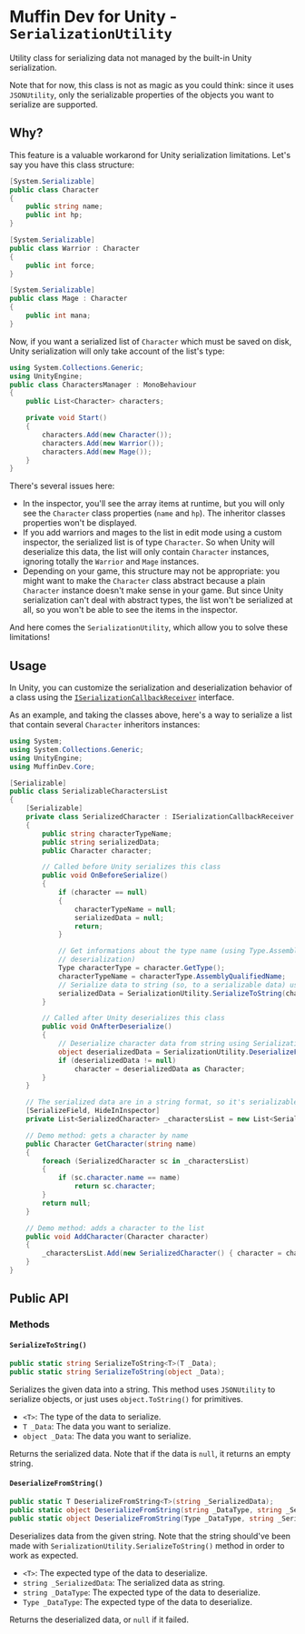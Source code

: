 # Muffin Dev for Unity - `SerializationUtility`

Utility class for serializing data not managed by the built-in Unity serialization.

Note that for now, this class is not as magic as you could think: since it uses `JSONUtility`, only the serializable properties of the objects you want to serialize are supported.

## Why?

This feature is a valuable workarond for Unity serialization limitations. Let's say you have this class structure:

```cs
[System.Serializable]
public class Character
{
    public string name;
    public int hp;
}

[System.Serializable]
public class Warrior : Character
{
    public int force;
}

[System.Serializable]
public class Mage : Character
{
    public int mana;
}
```

Now, if you want a serialized list of `Character` which must be saved on disk, Unity serialization will only take account of the list's type:

```cs
using System.Collections.Generic;
using UnityEngine;
public class CharactersManager : MonoBehaviour
{
    public List<Character> characters;

    private void Start()
    {
        characters.Add(new Character());
        characters.Add(new Warrior());
        characters.Add(new Mage());
    }
}
```

There's several issues here:

-  In the inspector, you'll see the array items at runtime, but you will only see the `Character` class properties (`name` and `hp`). The inheritor classes properties won't be displayed.
- If you add warriors and mages to the list in edit mode using a custom inspector, the serialized list is of type `Character`. So when Unity will deserialize this data, the list will only contain `Character` instances, ignoring totally the `Warrior` and `Mage` instances.
- Depending on your game, this structure may not be appropriate: you might want to make the `Character` class abstract because a plain `Character` instance doesn't make sense in your game. But since Unity serialization can't deal with abstract types, the list won't be serialized at all, so you won't be able to see the items in the inspector.

And here comes the `SerializationUtility`, which allow you to solve these limitations!

## Usage

In Unity, you can customize the serialization and deserialization behavior of a class using the [`ISerializationCallbackReceiver`](https://docs.unity3d.com/ScriptReference/ISerializationCallbackReceiver.html) interface.

As an example, and taking the classes above, here's a way to serialize a list that contain several `Character` inheritors instances:

```cs
using System;
using System.Collections.Generic;
using UnityEngine;
using MuffinDev.Core;

[Serializable]
public class SerializableCharactersList
{
    [Serializable]
    private class SerializedCharacter : ISerializationCallbackReceiver
    {
        public string characterTypeName;
        public string serializedData;
        public Character character;

        // Called before Unity serializes this class
        public void OnBeforeSerialize()
        {
            if (character == null)
            {
                characterTypeName = null;
                serializedData = null;
                return;
            }

            // Get informations about the type name (using Type.AssemblyQualifiedName in order to retrieve the type through reflection on
            // deserialization)
            Type characterType = character.GetType();
            characterTypeName = characterType.AssemblyQualifiedName;
            // Serialize data to string (so, to a serializable data) using SerializationUtility.SerializeToString()
            serializedData = SerializationUtility.SerializeToString(character);
        }

        // Called after Unity deserializes this class
        public void OnAfterDeserialize()
        {
            // Deserialize character data from string using SerializationUtility.DeserializeFromString()
            object deserializedData = SerializationUtility.DeserializeFromString(characterTypeName, serializedData);
            if (deserializedData != null)
                character = deserializedData as Character;
        }
    }

    // The serialized data are in a string format, so it's serializable natively by Unity
    [SerializeField, HideInInspector]
    private List<SerializedCharacter> _charactersList = new List<SerializedCharacter>();

    // Demo method: gets a character by name
    public Character GetCharacter(string name)
    {
        foreach (SerializedCharacter sc in _charactersList)
        {
            if (sc.character.name == name)
                return sc.character;
        }
        return null;
    }

    // Demo method: adds a character to the list
    public void AddCharacter(Character character)
    {
        _charactersList.Add(new SerializedCharacter() { character = character });
    }
}
```

## Public API

### Methods

#### `SerializeToString()`

```cs
public static string SerializeToString<T>(T _Data);
public static string SerializeToString(object _Data);
```

Serializes the given data into a string. This method uses `JSONUtility` to serialize objects, or just uses `object.ToString()` for primitives.

- `<T>`: The type of the data to serialize.
- `T _Data`: The data you want to serialize.
- `object _Data`: The data you want to serialize.

Returns the serialized data. Note that if the data is `null`, it returns an empty string.

#### `DeserializeFromString()`

```cs
public static T DeserializeFromString<T>(string _SerializedData);
public static object DeserializeFromString(string _DataType, string _SerializedData);
public static object DeserializeFromString(Type _DataType, string _SerializedData);
```

Deserializes data from the given string. Note that the string should've been made with `SerializationUtility.SerializeToString()` method in order to work as expected.

- `<T>`: The expected type of the data to deserialize.
- `string _SerializedData`: The serialized data as string.
- `string _DataType`: The expected type of the data to deserialize.
- `Type _DataType`: The expected type of the data to deserialize.

Returns the deserialized data, or `null` if it failed.
